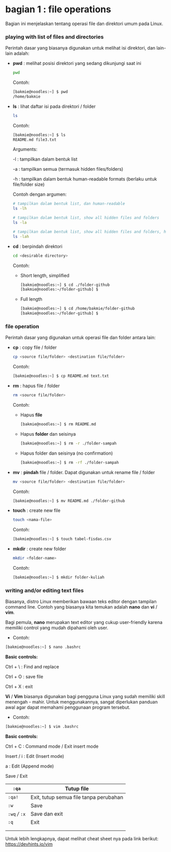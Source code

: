 # bagian 1 : file operations

Bagian ini menjelaskan tentang operasi file dan direktori umum pada Linux.

### playing with list of files and directories

Perintah dasar yang biasanya digunakan untuk melihat isi direktori, dan lain-lain adalah:

- **pwd**	: melihat posisi direktori yang sedang dikunjungi saat ini

  ```bash
  pwd
  ```

  Contoh: 

  ```bash
  [bakmie@noodles:~] $ pwd
  /home/bakmie
  ```


- **ls**	: lihat daftar isi pada direktori / folder

  ```bash
  ls
  ```

  Contoh: 

  ```bash
  [bakmie@noodles:~] $ ls 
  README.md	file3.txt
  ```

  Arguments:

  -l : tampilkan dalam bentuk list

  -a : tampilkan semua (termasuk hidden files/folders)

  -h : tampilkan dalam bentuk human-readable formats (berlaku untuk file/folder size)

  Contoh dengan argumen:

  ```bash
  # tampilkan dalam bentuk list, dan human-readable
  ls -lh
  ```

  ```bash
  # tampilkan dalam bentuk list, show all hidden files and folders
  ls -la
  ```

  ```bash
  # tampilkan dalam bentuk list, show all hidden files and folders, human readable
  ls -lah
  ```

  

- **cd**	: berpindah direktori

  ```bash
  cd <desirable directory>
  ```
  Contoh: 

  - Short length, simplified

    ```bash
    [bakmie@noodles:~] $ cd ./folder-github
    [bakmie@noodles:~/folder-github] $
    ```

  
  - Full length
  
    ```bash
    [bakmie@noodles:~] $ cd /home/bakmie/folder-github
    [bakmie@noodles:~/folder-github] $
    ```
  


### file operation

Perintah dasar yang digunakan untuk operasi file dan folder antara lain:

- **cp**	: copy file / folder

  ```bash
  cp <source file/folder> <destination file/folder>
  ```

  Contoh: 

  ```bash
  [bakmie@noodles:~] $ cp README.md text.txt 
  ```

- **rm**	: hapus file / folder

  ```bash
  rm <source file/folder>
  ```
  Contoh: 

  - Hapus **file**

    ```bash
    [bakmie@noodles:~] $ rm README.md 
    ```

  - Hapus **folder** dan seisinya

    ```bash
    [bakmie@noodles:~] $ rm -r ./folder-sampah
    ```
    
  - Hapus folder dan seisinya (no confirmation)
    
    ```bash
    [bakmie@noodles:~] $ rm -rf ./folder-sampah
    ```
    

- **mv**	: **pindah** file / folder. Dapat digunakan untuk rename file / folder

  ```bash
  mv <source file/folder> <destination file/folder>
  ```
  Contoh: 

  ```bash
  [bakmie@noodles:~] $ mv README.md ./folder-github 
  ```

- **touch**	: create new file

  ```bash
  touch <nama-file>
  ```
  Contoh: 

  ```bash
  [bakmie@noodles:~] $ touch tabel-fisdas.csv
  ```

- **mkdir**	: create new folder

  ```bash
  mkdir <folder-name>
  ```
    Contoh: 

  ```bash
  [bakmie@noodles:~] $ mkdir folder-kuliah
  ```

### writing and/or editing text files

Biasanya, distro Linux memberikan bawaan teks editor dengan tampilan command line. Contoh yang biasanya kita temukan adalah **nano** dan **vi** / **vim**.

Bagi pemula, **nano** merupakan text editor yang cukup user-friendly karena memiliki control yang mudah dipahami oleh user.

-   Contoh: 

  ```bash
  [bakmie@noodles:~] $ nano .bashrc
  ```

**Basic controls:**

Ctrl + \ : Find and replace

Ctrl + O : save file

Ctrl + X : exit



**Vi** / **Vim** biasanya digunakan bagi pengguna Linux yang sudah memiliki skill menengah - mahir. Untuk menggunakannya, sangat diperlukan panduan awal agar dapat memahami penggunaan program tersebut.

-   Contoh: 

  ```bash
  [bakmie@noodles:~] $ vim .bashrc
  ```



**Basic controls:**

Ctrl + C : Command mode / Exit insert mode

Insert / i : Edit (Insert mode)

a : Edit (Append mode)



Save / Exit

| `:qa`          | Tutup file                             |
| -------------- | -------------------------------------- |
| `:qa!`         | Exit, tutup semua file tanpa perubahan |
| `:w`           | Save                                   |
| `:wq` */* `:x` | Save dan exit                          |
| `:q`           | Exit                                   |
|                |                                        |
|                |                                        |



Untuk lebih lengkapnya, dapat melihat cheat sheet nya pada link berikut: https://devhints.io/vim

